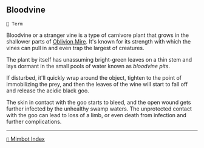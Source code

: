 ## Bloodvine

`📑 Term`

Bloodvine or a stranger vine is a type of carnivore plant that grows in the shallower parts of [Oblivion Mire](<https://zeithalt.github.io/r/oblivion_mire.html>). It's known for its strength with which the vines can pull in and even trap the largest of creatures.

The plant by itself has unassuming bright-green leaves on a thin stem and lays dormant in the small pools of water known as _bloodvine pits_. 

If disturbed, it'll quickly wrap around the object, tighten to the point of immobilizing the prey, and then the leaves of the wine will start to fall off and release the acidic black goo. 

The skin in contact with the goo starts to bleed, and the open wound gets further infected by the unhealthy swamp waters. The unprotected contact with the goo can lead to loss of a limb, or even death from infection and further complications.

<!---
keywords: oblivion mire, plants, pits 
aliases: 
-->
----------
[`📑` Mimbot Index](</index.md#0580>)